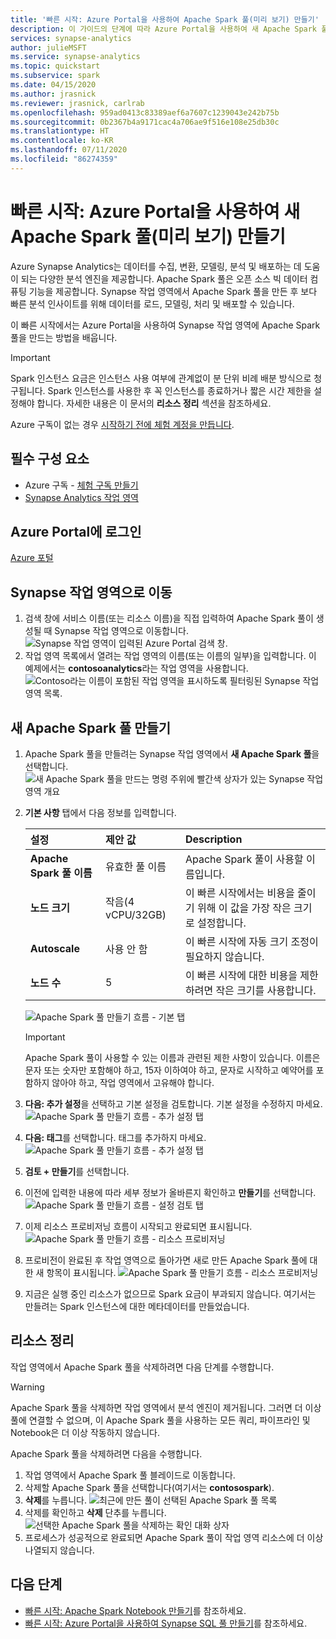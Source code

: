 ```yaml
---
title: '빠른 시작: Azure Portal을 사용하여 Apache Spark 풀(미리 보기) 만들기'
description: 이 가이드의 단계에 따라 Azure Portal을 사용하여 새 Apache Spark 풀을 만듭니다.
services: synapse-analytics
author: julieMSFT
ms.service: synapse-analytics
ms.topic: quickstart
ms.subservice: spark
ms.date: 04/15/2020
ms.author: jrasnick
ms.reviewer: jrasnick, carlrab
ms.openlocfilehash: 959ad0413c83389aef6a7607c1239043e242b75b
ms.sourcegitcommit: 0b2367b4a9171cac4a706ae9f516e108e25db30c
ms.translationtype: HT
ms.contentlocale: ko-KR
ms.lasthandoff: 07/11/2020
ms.locfileid: "86274359"
---
```

# <a name="quickstart-create-a-new-apache-spark-pool-preview-using-the-azure-portal"></a>빠른 시작: Azure Portal을 사용하여 새 Apache Spark 풀(미리 보기) 만들기

Azure Synapse Analytics는 데이터를 수집, 변환, 모델링, 분석 및 배포하는 데 도움이 되는 다양한 분석 엔진을 제공합니다. Apache Spark 풀은 오픈 소스 빅 데이터 컴퓨팅 기능을 제공합니다. Synapse 작업 영역에서 Apache Spark 풀을 만든 후 보다 빠른 분석 인사이트를 위해 데이터를 로드, 모델링, 처리 및 배포할 수 있습니다.

이 빠른 시작에서는 Azure Portal을 사용하여 Synapse 작업 영역에 Apache Spark 풀을 만드는 방법을 배웁니다.

> [!IMPORTANT]
> Spark 인스턴스 요금은 인스턴스 사용 여부에 관계없이 분 단위 비례 배분 방식으로 청구됩니다. Spark 인스턴스를 사용한 후 꼭 인스턴스를 종료하거나 짧은 시간 제한을 설정해야 합니다. 자세한 내용은 이 문서의 **리소스 정리** 섹션을 참조하세요.

Azure 구독이 없는 경우 [시작하기 전에 체험 계정을 만듭니다](https://azure.microsoft.com/free/).

## <a name="prerequisites"></a>필수 구성 요소

- Azure 구독 - [체험 구독 만들기](https://azure.microsoft.com/free/)
- [Synapse Analytics 작업 영역](quickstart-create-workspace.md)

## <a name="sign-in-to-the-azure-portal"></a>Azure Portal에 로그인

[Azure 포털](https://portal.azure.com/)

## <a name="navigate-to-the-synapse-workspace"></a>Synapse 작업 영역으로 이동 
1. 검색 창에 서비스 이름(또는 리소스 이름)을 직접 입력하여 Apache Spark 풀이 생성될 때 Synapse 작업 영역으로 이동합니다.
![Synapse 작업 영역이 입력된 Azure Portal 검색 창.](media/quickstart-create-sql-pool/create-sql-pool-00a.png)
1. 작업 영역 목록에서 열려는 작업 영역의 이름(또는 이름의 일부)을 입력합니다. 이 예제에서는 **contosoanalytics**라는 작업 영역을 사용합니다.
![Contoso라는 이름이 포함된 작업 영역을 표시하도록 필터링된 Synapse 작업 영역 목록.](media/quickstart-create-sql-pool/create-sql-pool-00b.png)


## <a name="create-new-apache-spark-pool"></a>새 Apache Spark 풀 만들기

1. Apache Spark 풀을 만들려는 Synapse 작업 영역에서 **새 Apache Spark 풀**을 선택합니다.
    ![새 Apache Spark 풀을 만드는 명령 주위에 빨간색 상자가 있는 Synapse 작업 영역 개요](media/quickstart-create-apache-spark-pool/create-spark-pool-portal-01.png)
2. **기본 사항** 탭에서 다음 정보를 입력합니다.

    |설정 | 제안 값 | Description |
    | :------ | :-------------- | :---------- |
    | **Apache Spark 풀 이름** | 유효한 풀 이름 | Apache Spark 풀이 사용할 이름입니다. |
    | **노드 크기** | 작음(4 vCPU/32GB) | 이 빠른 시작에서는 비용을 줄이기 위해 이 값을 가장 작은 크기로 설정합니다. |
    | **Autoscale** | 사용 안 함 | 이 빠른 시작에 자동 크기 조정이 필요하지 않습니다. |
    | **노드 수** | 5 | 이 빠른 시작에 대한 비용을 제한하려면 작은 크기를 사용합니다. |


    ![Apache Spark 풀 만들기 흐름 - 기본 탭](media/quickstart-create-apache-spark-pool/create-spark-pool-portal-02.png)
    > [!IMPORTANT]
    > Apache Spark 풀이 사용할 수 있는 이름과 관련된 제한 사항이 있습니다. 이름은 문자 또는 숫자만 포함해야 하고, 15자 이하여야 하고, 문자로 시작하고 예약어를 포함하지 않아야 하고, 작업 영역에서 고유해야 합니다.

3. **다음: 추가 설정**을 선택하고 기본 설정을 검토합니다. 기본 설정을 수정하지 마세요.
    ![Apache Spark 풀 만들기 흐름 - 추가 설정 탭](media/quickstart-create-apache-spark-pool/create-spark-pool-portal-03.png)

4. **다음: 태그**를 선택합니다. 태그를 추가하지 마세요.
    ![Apache Spark 풀 만들기 흐름 - 추가 설정 탭](media/quickstart-create-apache-spark-pool/create-spark-pool-03-tags.png)

5. **검토 + 만들기**를 선택합니다.

6. 이전에 입력한 내용에 따라 세부 정보가 올바른지 확인하고 **만들기**를 선택합니다.
    ![Apache Spark 풀 만들기 흐름 - 설정 검토 탭](media/quickstart-create-apache-spark-pool/create-spark-pool-portal-05.png)

7. 이제 리소스 프로비저닝 흐름이 시작되고 완료되면 표시됩니다.
    ![Apache Spark 풀 만들기 흐름 - 리소스 프로비저닝](media/quickstart-create-apache-spark-pool/create-spark-pool-portal-06.png)

8. 프로비전이 완료된 후 작업 영역으로 돌아가면 새로 만든 Apache Spark 풀에 대한 새 항목이 표시됩니다.
    ![Apache Spark 풀 만들기 흐름 - 리소스 프로비저닝](media/quickstart-create-apache-spark-pool/create-spark-pool-portal-07.png)

9. 지금은 실행 중인 리소스가 없으므로 Spark 요금이 부과되지 않습니다. 여기서는 만들려는 Spark 인스턴스에 대한 메타데이터를 만들었습니다.

## <a name="clean-up-resources"></a>리소스 정리

작업 영역에서 Apache Spark 풀을 삭제하려면 다음 단계를 수행합니다.
> [!WARNING]
> Apache Spark 풀을 삭제하면 작업 영역에서 분석 엔진이 제거됩니다. 그러면 더 이상 풀에 연결할 수 없으며, 이 Apache Spark 풀을 사용하는 모든 쿼리, 파이프라인 및 Notebook은 더 이상 작동하지 않습니다.

Apache Spark 풀을 삭제하려면 다음을 수행합니다.

1. 작업 영역에서 Apache Spark 풀 블레이드로 이동합니다.
2. 삭제할 Apache Spark 풀을 선택합니다(여기서는 **contosospark**).
3. **삭제**를 누릅니다.
 ![최근에 만든 풀이 선택된 Apache Spark 풀 목록](media/quickstart-create-apache-spark-pool/create-spark-pool-portal-08.png)
4. 삭제를 확인하고 **삭제** 단추를 누릅니다.
 ![선택한 Apache Spark 풀을 삭제하는 확인 대화 상자](media/quickstart-create-apache-spark-pool/create-spark-pool-portal-10.png)
5. 프로세스가 성공적으로 완료되면 Apache Spark 풀이 작업 영역 리소스에 더 이상 나열되지 않습니다.

## <a name="next-steps"></a>다음 단계

- [빠른 시작: Apache Spark Notebook 만들기](quickstart-apache-spark-notebook.md)를 참조하세요.
- [빠른 시작: Azure Portal을 사용하여 Synapse SQL 풀 만들기](quickstart-create-sql-pool-portal.md)를 참조하세요.

